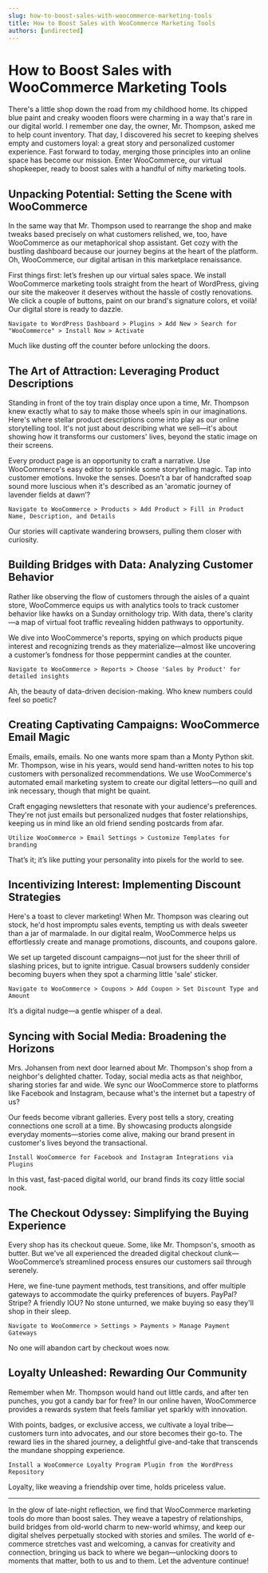 ```yaml
---
slug: how-to-boost-sales-with-woocommerce-marketing-tools
title: How to Boost Sales with WooCommerce Marketing Tools
authors: [undirected]
---
```



# How to Boost Sales with WooCommerce Marketing Tools

There's a little shop down the road from my childhood home. Its chipped blue paint and creaky wooden floors were charming in a way that's rare in our digital world. I remember one day, the owner, Mr. Thompson, asked me to help count inventory. That day, I discovered his secret to keeping shelves empty and customers loyal: a great story and personalized customer experience. Fast forward to today, merging those principles into an online space has become our mission. Enter WooCommerce, our virtual shopkeeper, ready to boost sales with a handful of nifty marketing tools. 

## Unpacking Potential: Setting the Scene with WooCommerce 

In the same way that Mr. Thompson used to rearrange the shop and make tweaks based precisely on what customers relished, we, too, have WooCommerce as our metaphorical shop assistant. Get cozy with the bustling dashboard because our journey begins at the heart of the platform. Oh, WooCommerce, our digital artisan in this marketplace renaissance.

First things first: let’s freshen up our virtual sales space. We install WooCommerce marketing tools straight from the heart of WordPress, giving our site the makeover it deserves without the hassle of costly renovations. We click a couple of buttons, paint on our brand's signature colors, et voilà! Our digital store is ready to dazzle.

```
Navigate to WordPress Dashboard > Plugins > Add New > Search for "WooCommerce" > Install Now > Activate
```

Much like dusting off the counter before unlocking the doors.

## The Art of Attraction: Leveraging Product Descriptions 

Standing in front of the toy train display once upon a time, Mr. Thompson knew exactly what to say to make those wheels spin in our imaginations. Here's where stellar product descriptions come into play as our online storytelling tool. It's not just about describing what we sell—it's about showing how it transforms our customers' lives, beyond the static image on their screens.

Every product page is an opportunity to craft a narrative. Use WooCommerce's easy editor to sprinkle some storytelling magic. Tap into customer emotions. Invoke the senses. Doesn’t a bar of handcrafted soap sound more luscious when it's described as an 'aromatic journey of lavender fields at dawn’?

```
Navigate to WooCommerce > Products > Add Product > Fill in Product Name, Description, and Details
```

Our stories will captivate wandering browsers, pulling them closer with curiosity.

## Building Bridges with Data: Analyzing Customer Behavior 

Rather like observing the flow of customers through the aisles of a quaint store, WooCommerce equips us with analytics tools to track customer behavior like hawks on a Sunday ornithology trip. With data, there's clarity—a map of virtual foot traffic revealing hidden pathways to opportunity.

We dive into WooCommerce's reports, spying on which products pique interest and recognizing trends as they materialize—almost like uncovering a customer’s fondness for those peppermint candies at the counter.

```
Navigate to WooCommerce > Reports > Choose 'Sales by Product' for detailed insights
```

Ah, the beauty of data-driven decision-making. Who knew numbers could feel so poetic?

## Creating Captivating Campaigns: WooCommerce Email Magic

Emails, emails, emails. No one wants more spam than a Monty Python skit. Mr. Thompson, wise in his years, would send hand-written notes to his top customers with personalized recommendations. We use WooCommerce's automated email marketing system to create our digital letters—no quill and ink necessary, though that might be quaint.

Craft engaging newsletters that resonate with your audience's preferences. They're not just emails but personalized nudges that foster relationships, keeping us in mind like an old friend sending postcards from afar.

```
Utilize WooCommerce > Email Settings > Customize Templates for branding
```

That’s it; it’s like putting your personality into pixels for the world to see.

## Incentivizing Interest: Implementing Discount Strategies 

Here's a toast to clever marketing! When Mr. Thompson was clearing out stock, he'd host impromptu sales events, tempting us with deals sweeter than a jar of marmalade. In our digital realm, WooCommerce helps us effortlessly create and manage promotions, discounts, and coupons galore.

We set up targeted discount campaigns—not just for the sheer thrill of slashing prices, but to ignite intrigue. Casual browsers suddenly consider becoming buyers when they spot a charming little 'sale' sticker.

```
Navigate to WooCommerce > Coupons > Add Coupon > Set Discount Type and Amount
```

It’s a digital nudge—a gentle whisper of a deal.

## Syncing with Social Media: Broadening the Horizons 

Mrs. Johansen from next door learned about Mr. Thompson's shop from a neighbor's delighted chatter. Today, social media acts as that neighbor, sharing stories far and wide. We sync our WooCommerce store to platforms like Facebook and Instagram, because what's the internet but a tapestry of us?

Our feeds become vibrant galleries. Every post tells a story, creating connections one scroll at a time. By showcasing products alongside everyday moments—stories come alive, making our brand present in customer's lives beyond the transactional.

```
Install WooCommerce for Facebook and Instagram Integrations via Plugins
```

In this vast, fast-paced digital world, our brand finds its cozy little social nook.

## The Checkout Odyssey: Simplifying the Buying Experience

Every shop has its checkout queue. Some, like Mr. Thompson's, smooth as butter. But we've all experienced the dreaded digital checkout clunk—WooCommerce’s streamlined process ensures our customers sail through serenely.

Here, we fine-tune payment methods, test transitions, and offer multiple gateways to accommodate the quirky preferences of buyers. PayPal? Stripe? A friendly IOU? No stone unturned, we make buying so easy they'll shop in their sleep.

```
Navigate to WooCommerce > Settings > Payments > Manage Payment Gateways
```

No one will abandon cart by checkout woes now.

## Loyalty Unleashed: Rewarding Our Community

Remember when Mr. Thompson would hand out little cards, and after ten punches, you got a candy bar for free? In our online haven, WooCommerce provides a rewards system that feels familiar yet sparkly with innovation.

With points, badges, or exclusive access, we cultivate a loyal tribe—customers turn into advocates, and our store becomes their go-to. The reward lies in the shared journey, a delightful give-and-take that transcends the mundane shopping experience.

```
Install a WooCommerce Loyalty Program Plugin from the WordPress Repository
```

Loyalty, like weaving a friendship over time, holds priceless value.

---

In the glow of late-night reflection, we find that WooCommerce marketing tools do more than boost sales. They weave a tapestry of relationships, build bridges from old-world charm to new-world whimsy, and keep our digital shelves perpetually stocked with stories and smiles. The world of e-commerce stretches vast and welcoming, a canvas for creativity and connection, bringing us back to where we began—unlocking doors to moments that matter, both to us and to them. Let the adventure continue!